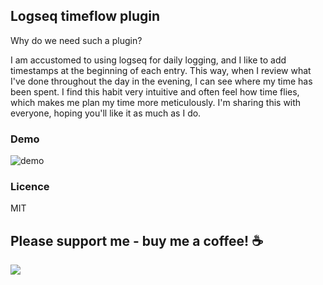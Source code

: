 ## Logseq timeflow plugin

Why do we need such a plugin?

I am accustomed to using logseq for daily logging, and I like to add timestamps at the beginning of each entry.
This way, when I review what I've done throughout the day in the evening, I can see where my time has been spent.
I find this habit very intuitive and often feel how time flies, which makes me plan my time more meticulously. I'm sharing this with everyone, hoping you'll like it as much as I do.

### Demo

![demo](./demo.gif)

### Licence

MIT

## Please support me - buy me a coffee! ☕

<a href="https://www.buymeacoffee.com/realMrD"><img src="https://img.buymeacoffee.com/button-api/?text=Buy me a coffee&emoji=&slug=yourmoonlight&button_colour=FFDD00&font_colour=000000&font_family=Lato&outline_colour=000000&coffee_colour=ffffff" /></a>
